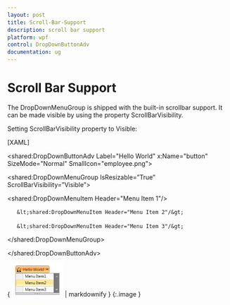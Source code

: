 ```yaml
---
layout: post
title: Scroll-Bar-Support
description: scroll bar support
platform: wpf
control: DropDownButtonAdv
documentation: ug
---
```


# Scroll Bar Support

The DropDownMenuGroup is shipped with the built-in scrollbar support. It can be made visible by using the property ScrollBarVisibility.

Setting ScrollBarVisibility property to Visible:



[XAML]

&lt;shared:DropDownButtonAdv Label="Hello World" x:Name="button" SizeMode="Normal" SmallIcon="employee.png"&gt;

   &lt;shared:DropDownMenuGroup IsResizable=”True” ScrollBarVisibility=”Visible”&gt;       

&lt;shared:DropDownMenuItem Header="Menu Item 1"/&gt;

       &lt;shared:DropDownMenuItem Header="Menu Item 2"/&gt;

       &lt;shared:DropDownMenuItem Header="Menu Item 3"/&gt;

   &lt;/shared:DropDownMenuGroup&gt;

&lt;/shared:DropDownButtonAdv&gt;



{ ![](Scroll-Bar-Support_images/Scroll-Bar-Support_img1.png) | markdownify }
{:.image }


